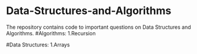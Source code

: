 # Data-Structures-and-Algorithms
The repository contains code to important questions on Data Structures and Algorithms.
#Algorithms:
1.Recursion

#Data Structures:
1.Arrays
